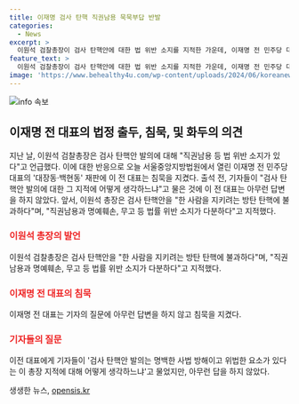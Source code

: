 ```yaml
---
title: 이재명 검사 탄핵 직권남용 묵묵부답 반발
categories:
  - News
excerpt: >
  이원석 검찰총장이 검사 탄핵안에 대한 법 위반 소지를 지적한 가운데, 이재명 전 민주당 대표는 침묵을 지켰습니다. 이 대표는 오늘 서울중앙지방법원에서 열린 재판에 출석했으나, 기자들의 질문에는 답변을 하지 않았습니다. 이 전 대표는 검사 탄핵안이 사법 방해이고 위법한 요소가 있다는 총장의 지적에 대한 답변을 회피했습니다.
feature_text: >
  이원석 검찰총장이 검사 탄핵안에 대한 법 위반 소지를 지적한 가운데, 이재명 전 민주당 대표는 침묵을 지켰습니다. 이 대표는 오늘 서울중앙지방법원에서 열린 재판에 출석했으나, 기자들의 질문에는 답변을 하지 않았습니다. 이 전 대표는 검사 탄핵안이 사법 방해이고 위법한 요소가 있다는 총장의 지적에 대한 답변을 회피했습니다.
image: 'https://www.behealthy4u.com/wp-content/uploads/2024/06/koreanews.jpg'
---
```


<p><img src="https://www.behealthy4u.com/wp-content/uploads/2024/06/koreanews.jpg" alt="info 속보" /></p>

<h2 data-ke-size="size26">이재명 전 대표의 법정 출두, 침묵, 및 화두의 의견</h2>

<p data-ke-size="size16">지난 날, 이원석 검찰총장은 검사 탄핵안 발의에 대해 "직권남용 등 법 위반 소지가 있다"고 언급했다. 이에 대한 반응으로 오늘 서울중앙지방법원에서 열린 이재명 전 민주당 대표의 '대장동·백현동' 재판에 이 전 대표는 침묵을 지켰다. 출석 전, 기자들이 "검사 탄핵안 발의에 대한 그 지적에 어떻게 생각하느냐"고 물은 것에 이 전 대표는 아무런 답변을 하지 않았다. 앞서, 이원석 총장은 검사 탄핵안을 "한 사람을 지키려는 방탄 탄핵에 불과하다"며, "직권남용과 명예훼손, 무고 등 법률 위반 소지가 다분하다"고 지적했다.</p>

<h3><b><span style="color: #ee2323;">이원석 총장의 발언</span></b></h3>

<p data-ke-size="size16">이원석 검찰총장은 검사 탄핵안을 "한 사람을 지키려는 방탄 탄핵에 불과하다"며, "직권남용과 명예훼손, 무고 등 법률 위반 소지가 다분하다"고 지적했다.</p>

<h3><b><span style="color: #ee2323;">이재명 전 대표의 침묵</span></b></h3>

<p data-ke-size="size16">이재명 전 대표는 기자의 질문에 아무런 답변을 하지 않고 침묵을 지켰다.</p>

<h3><b><span style="color: #ee2323;">기자들의 질문</span></b></h3>

<p data-ke-size="size16">이전 대표에게 기자들이 '검사 탄핵안 발의는 명백한 사법 방해이고 위법한 요소가 있다는 이 총장 지적에 대해 어떻게 생각하느냐'고 물었지만, 아무런 답을 하지 않았다.</p>
생생한 뉴스, <a href="https://opensis.kr" rel="dofollow">opensis.kr</a>


